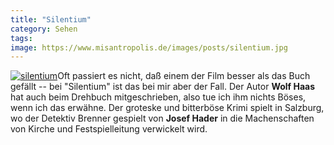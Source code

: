 ```yaml
---
title: "Silentium"
category: Sehen
tags: 
image: https://www.misantropolis.de/images/posts/silentium.jpg
---
```


[![](http://www.misantropolis.de/wp-content/uploads/2008/04/silentium.jpg "silentium")](http://www.misantropolis.de/wp-content/uploads/2008/04/silentium.jpg)Oft passiert es nicht, daß einem der Film besser als das Buch gefällt -- bei "Silentium" ist das bei mir aber der Fall. Der Autor **Wolf Haas** hat auch beim Drehbuch mitgeschrieben, also tue ich ihm nichts Böses, wenn ich das erwähne. Der groteske und bitterböse Krimi spielt in Salzburg, wo der Detektiv Brenner gespielt von **Josef Hader** in die Machenschaften von Kirche und Festspielleitung verwickelt wird.